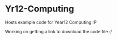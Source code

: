 # Yr12-Computing
Hosts example code for Year12 Computing :P

Working on getting a link to download the code file :/
